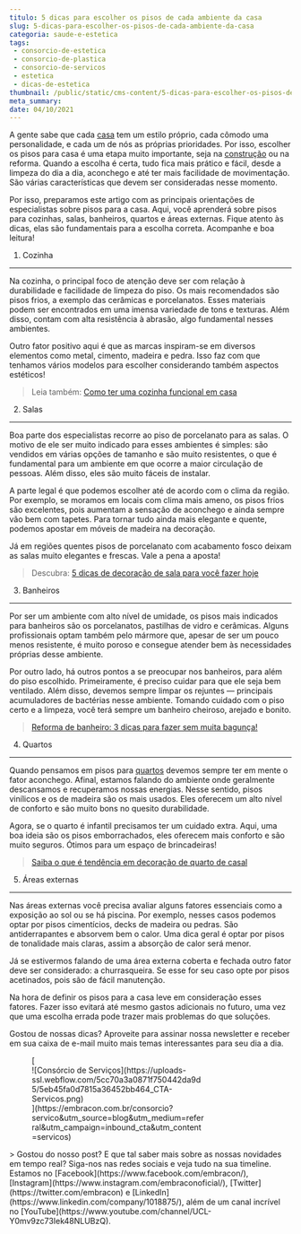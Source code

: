 ```yaml
---
titulo: 5 dicas para escolher os pisos de cada ambiente da casa
slug: 5-dicas-para-escolher-os-pisos-de-cada-ambiente-da-casa
categoria: saude-e-estetica
tags:
 - consorcio-de-estetica
 - consorcio-de-plastica
 - consorcio-de-servicos
 - estetica
 - dicas-de-estetica
thumbnail: /public/static/cms-content/5-dicas-para-escolher-os-pisos-de-cada-ambiente-da-casa.jpg
meta_summary: 
date: 04/10/2021
---
```

A gente sabe que cada [casa](https://www.embracon.com.br/consorcio-de-imoveis) tem um estilo próprio, cada cômodo uma personalidade, e cada um de nós as próprias prioridades. Por isso, escolher os pisos para casa é uma etapa muito importante, seja na [construção](https://www.embracon.com.br/blog/vai-construir-uma-casa-descubra-quanto-vai-custar) ou na reforma. Quando a escolha é certa, tudo fica mais prático e fácil, desde a limpeza do dia a dia, aconchego e até ter mais facilidade de movimentação. São várias características que devem ser consideradas nesse momento.

Por isso, preparamos este artigo com as principais orientações de especialistas sobre pisos para a casa. Aqui, você aprenderá sobre pisos para cozinhas, salas, banheiros, quartos e áreas externas. Fique atento às dicas, elas são fundamentais para a escolha correta. Acompanhe e boa leitura!

1. Cozinha
----------

Na cozinha, o principal foco de atenção deve ser com relação à durabilidade e facilidade de limpeza do piso. Os mais recomendados são pisos frios, a exemplo das cerâmicas e porcelanatos. Esses materiais podem ser encontrados em uma imensa variedade de tons e texturas. Além disso, contam com alta resistência à abrasão, algo fundamental nesses ambientes.

Outro fator positivo aqui é que as marcas inspiram-se em diversos elementos como metal, cimento, madeira e pedra. Isso faz com que tenhamos vários modelos para escolher considerando também aspectos estéticos!

> Leia também: [Como ter uma cozinha funcional em casa](https://www.embracon.com.br/blog/como-ter-uma-cozinha-funcional-em-casa)

2. Salas
--------

Boa parte dos especialistas recorre ao piso de porcelanato para as salas. O motivo de ele ser muito indicado para esses ambientes é simples: são vendidos em várias opções de tamanho e são muito resistentes, o que é fundamental para um ambiente em que ocorre a maior circulação de pessoas. Além disso, eles são muito fáceis de instalar.

A parte legal é que podemos escolher até de acordo com o clima da região. Por exemplo, se moramos em locais com clima mais ameno, os pisos frios são excelentes, pois aumentam a sensação de aconchego e ainda sempre vão bem com tapetes. Para tornar tudo ainda mais elegante e quente, podemos apostar em móveis de madeira na decoração.

Já em regiões quentes pisos de porcelanato com acabamento fosco deixam as salas muito elegantes e frescas. Vale a pena a aposta!

> Descubra: [5 dicas de decoração de sala para você fazer hoje](https://www.embracon.com.br/blog/5-dicas-de-decoracao-de-sala-para-voce-fazer-hoje)

3. Banheiros
------------

Por ser um ambiente com alto nível de umidade, os pisos mais indicados para banheiros são os porcelanatos, pastilhas de vidro e cerâmicas. Alguns profissionais optam também pelo mármore que, apesar de ser um pouco menos resistente, é muito poroso e consegue atender bem às necessidades próprias desse ambiente.

Por outro lado, há outros pontos a se preocupar nos banheiros, para além do piso escolhido. Primeiramente, é preciso cuidar para que ele seja bem ventilado. Além disso, devemos sempre limpar os rejuntes — principais acumuladores de bactérias nesse ambiente. Tomando cuidado com o piso certo e a limpeza, você terá sempre um banheiro cheiroso, arejado e bonito.

> [Reforma de banheiro: 3 dicas para fazer sem muita bagunça!](https://www.embracon.com.br/blog/reforma-de-banheiro-3-dicas-para-fazer-sem-muita-bagunca)

4. Quartos
----------

Quando pensamos em pisos para [quartos](https://www.embracon.com.br/blog/saiba-o-que-e-tendencia-em-decoracao-de-quarto-de-casal) devemos sempre ter em mente o fator aconchego. Afinal, estamos falando do ambiente onde geralmente descansamos e recuperamos nossas energias. Nesse sentido, pisos vinílicos e os de madeira são os mais usados. Eles oferecem um alto nível de conforto e são muito bons no quesito durabilidade.

Agora, se o quarto é infantil precisamos ter um cuidado extra. Aqui, uma boa ideia são os pisos emborrachados, eles oferecem mais conforto e são muito seguros. Ótimos para um espaço de brincadeiras!

> [Saiba o que é tendência em decoração de quarto de casal](https://www.embracon.com.br/blog/saiba-o-que-e-tendencia-em-decoracao-de-quarto-de-casal)

5. Áreas externas
-----------------

Nas áreas externas você precisa avaliar alguns fatores essenciais como a exposição ao sol ou se há piscina. Por exemplo, nesses casos podemos optar por pisos cimentícios, decks de madeira ou pedras. São antiderrapantes e absorvem bem o calor. Uma dica geral é optar por pisos de tonalidade mais claras, assim a absorção de calor será menor.

Já se estivermos falando de uma área externa coberta e fechada outro fator deve ser considerado: a churrasqueira. Se esse for seu caso opte por pisos acetinados, pois são de fácil manutenção.

Na hora de definir os pisos para a casa leve em consideração esses fatores. Fazer isso evitará até mesmo gastos adicionais no futuro, uma vez que uma escolha errada pode trazer mais problemas do que soluções.

Gostou de nossas dicas? Aproveite para assinar nossa newsletter e receber em sua caixa de e-mail muito mais temas interessantes para seu dia a dia.

<figure class="w-richtext-figure-type-image w-richtext-align-center" style="max-width:310px">[<div>![Consórcio de Serviços](https://uploads-ssl.webflow.com/5cc70a3a0871f750442da9d5/5eb45fa0d7815a36452bb464_CTA-Servicos.png)</div>](https://embracon.com.br/consorcio?servico&utm_source=blog&utm_medium=referral&utm_campaign=inbound_cta&utm_content=servicos)</figure>> Gostou do nosso post? E que tal saber mais sobre as nossas novidades em tempo real? Siga-nos nas redes sociais e veja tudo na sua timeline. Estamos no [Facebook](https://www.facebook.com/embracon/), [Instagram](https://www.instagram.com/embraconoficial/), [Twitter](https://twitter.com/embracon) e [LinkedIn](https://www.linkedin.com/company/1018875/), além de um canal incrível no [YouTube](https://www.youtube.com/channel/UCL-Y0mv9zc73Iek48NLUBzQ).
